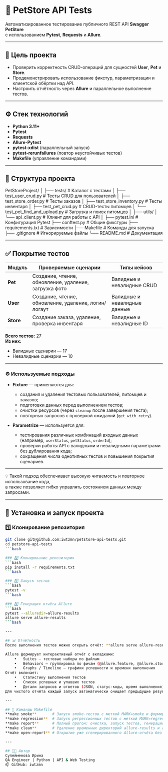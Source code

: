 # 🧪 PetStore API Tests

Автоматизированное тестирование публичного REST API **Swagger PetStore**  
с использованием **Pytest**, **Requests** и **Allure**.

---

## 🎯 Цель проекта
- Проверить корректность CRUD-операций для сущностей **User**, **Pet** и **Store**.  
- Продемонстрировать использование фикстур, параметризации и клиентской обёртки над API.  
- Настроить отчётность через **Allure** и параллельное выполнение тестов.

---

## ⚙️ Стек технологий
- **Python 3.11+**
- **Pytest**
- **Requests**
- **Allure-Pytest**
- **pytest-xdist** (параллельный запуск)
- **pytest-rerunfailures** (повтор неустойчивых тестов)
- **Makefile** (управление командами)

---

## 📁 Структура проекта
PetStoreProject/
│
├── tests/                          # Каталог с тестами
│   ├── test_user_crud.py           # Тесты CRUD для пользователей
│   ├── test_store_order.py         # Тесты заказов
│   ├── test_store_inventory.py     # Тесты инвентаря
│   ├── test_pet_crud.py            # CRUD-тесты питомцев
│   └── test_pet_find_and_upload.py # Загрузка и поиск питомцев
│
├── utils/
│   └── api_client.py               # Клиент для работы с API
│
├── pytest.ini                      # Конфигурация Pytest
├── conftest.py                     # Общие фикстуры
├── requirements.txt                # Зависимости
├── Makefile                        # Команды для запуска
├── .gitignore                      # Игнорируемые файлы
└── README.md                       # Документация

---

## ✅ Покрытие тестов

| Модуль | Проверяемые сценарии | Типы кейсов |
|--------|----------------------|--------------|
| **Pet** | Создание, чтение, обновление, удаление, загрузка фото | Валидные и невалидные CRUD |
| **User** | Создание, чтение, обновление, удаление, логин/логаут | Валидные и невалидные данные |
| **Store** | Создание заказа, удаление, проверка инвентаря | Валидные и невалидные ID |

**Всего тестов:** 27  
**Из них:**  
- Валидные сценарии — 17  
- Невалидные сценарии — 10

---

### ⚙️ Используемые подходы

- **Fixture** — применяются для:
  - создания и удаления тестовых пользователей, питомцев и заказов;
  - подготовки данных перед выполнением тестов;
  - очистки ресурсов (через `cleanup` после завершения теста);
  - повторных запросов с проверкой ожиданий (`get_with_retry`).

- **Parametrize** — используется для:
  - тестирования различных комбинаций входных данных (например, `userStatus`, `petStatus`, `orderId`);
  - проверки работы API с валидными и невалидными параметрами без дублирования кода;
  - сокращения числа однотипных тестов и повышения покрытия сценариев.

---

💡 Такой подход обеспечивает высокую читаемость и повторное использование кода,  
а также позволяет гибко управлять состоянием данных между запросами.

---

## 🚀 Установка и запуск проекта

### 1️⃣ Клонирование репозитория
```bash
git clone git@github.com:iwtzmn/petstore-api-tests.git
cd petstore-api-tests
```bash

### 2️⃣ Клонирование репозитория
```bash
pip install -r requirements.txt
```bash

### 3️⃣ Запуск тестов
```bash
pytest -v
```bash

### 4️⃣ Генерация отчёта Allure
```bash
pytest --alluredir=allure-results
allure serve allure-results
```bash

---

## 📊 Отчётность
После выполнения тестов можно открыть отчёт: **allure serve allure-results**

Allure формирует интерактивный отчёт с вкладками:
	•	Suites — тестовые наборы по файлам
	•	Behaviors — группировка по фичам (@allure.feature, @allure.story)
	•	Graphs / Timeline — графики успешности и времени выполнения
Отчёт включает:
	•	Статистику выполнения тестов
	•	Список успешных и упавших тестов
	•	Детали запросов и ответов (JSON, статус-коды, время выполнения)
Для чистого отчёта каждый запуск автоматически очищает предыдущие результаты: **make report**

---

## 🧠 Команды Makefile
**make smoke**       # Запуск smoke-тестов с меткой MARK=smoke и формирование отчёта
**make regression**  # Запуск регрессионных тестов с меткой MARK=regression
**make report**      # Полный прогон: очистка, запуск тестов, генерация Allure-отчёта и его открытие
**make clean**       # Удаление временных директорий allure-results и allure-report
**make open-report** # Открытие уже сгенерированного Allure-отчёта без повторного запуска тестов

---

## 👩‍💻 Автор
Сулейменова Ирина
QA Engineer | Python | API & Web Testing
📫 GitHub: iwtzmn

